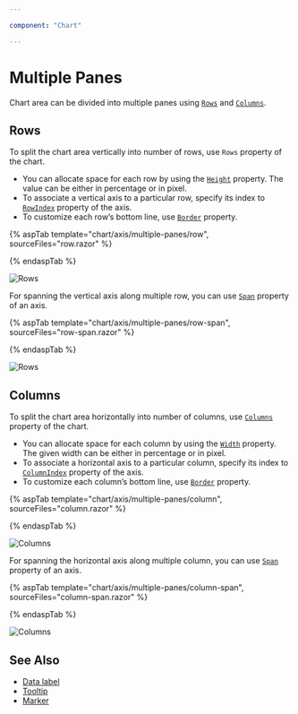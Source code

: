 ```yaml
---

component: "Chart"

---
```


# Multiple Panes

Chart area can be divided into multiple panes using [`Rows`](https://help.syncfusion.com/cr/blazor/Syncfusion.Blazor.Grids.GridEvents-1.html#Syncfusion_Blazor_Grids_GridEvents_1_OnActionBegin) and
[`Columns`](https://help.syncfusion.com/cr/blazor/).

## Rows

To split the chart area vertically into number of rows, use `Rows` property of the chart.

* You can allocate space for each row by using the [`Height`](https://help.syncfusion.com/cr/blazor/Syncfusion.Blazor.Charts.ChartRow.html#Syncfusion_Blazor_Charts_ChartRow_Height)
property. The value can be either in percentage or in pixel.
* To associate a vertical axis to a particular row, specify its index to
[`RowIndex`](https://help.syncfusion.com/cr/blazor/Syncfusion.Blazor.Charts.ChartAxis.html#Syncfusion_Blazor_Charts_ChartAxis_RowIndex) property of the axis.
* To customize each row’s bottom line, use [`Border`](https://help.syncfusion.com/cr/blazor/Syncfusion.Blazor.Charts.ChartRow.html#Syncfusion_Blazor_Charts_ChartRow_Border) property.

{% aspTab template="chart/axis/multiple-panes/row", sourceFiles="row.razor" %}

{% endaspTab %}

![Rows](images/multiple-panes/row.png)

For spanning the vertical axis along multiple row, you can use [`Span`](https://help.syncfusion.com/cr/blazor/Syncfusion.Blazor.Charts.ChartAxis.html#Syncfusion_Blazor_Charts_ChartAxis_Span) property of an axis.

{% aspTab template="chart/axis/multiple-panes/row-span", sourceFiles="row-span.razor" %}

{% endaspTab %}

![Rows](images/multiple-panes/row-span.png)

## Columns

To split the chart area horizontally into number of columns, use [`Columns`](https://help.syncfusion.com/cr/blazor/) property of the chart.

* You can allocate space for each column by using the [`Width`](https://help.syncfusion.com/cr/blazor/Syncfusion.Blazor.Charts.ChartColumn.html#Syncfusion_Blazor_Charts_ChartColumn_Width)
property. The given width can be either in percentage or in pixel.
* To associate a horizontal axis to a particular column, specify its index to
[`ColumnIndex`](https://help.syncfusion.com/cr/blazor/Syncfusion.Blazor.Charts.ChartAxis.html#Syncfusion_Blazor_Charts_ChartAxis_ColumnIndex) property of the axis.
* To customize each column’s bottom line, use [`Border`](https://help.syncfusion.com/cr/blazor/Syncfusion.Blazor.Charts.ChartColumn.html#Syncfusion_Blazor_Charts_ChartColumn_Border) property.

{% aspTab template="chart/axis/multiple-panes/column", sourceFiles="column.razor" %}

{% endaspTab %}

![Columns](images/multiple-panes/Column.png)

For spanning the horizontal axis along multiple column, you can use [`Span`](https://help.syncfusion.com/cr/blazor/Syncfusion.Blazor.Charts.ChartAxis.html#Syncfusion_Blazor_Charts_ChartAxis_Span) property of an axis.

{% aspTab template="chart/axis/multiple-panes/column-span", sourceFiles="column-span.razor" %}

{% endaspTab %}

![Columns](images/multiple-panes/Column-span.png)

## See Also

* [Data label](./data-labels)
* [Tooltip](./tool-tip)
* [Marker](./data-markers)